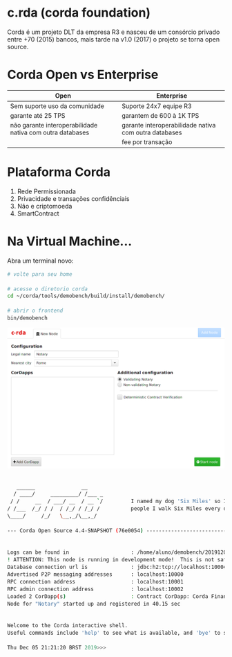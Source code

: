 # c.rda (corda foundation)

Corda é um projeto DLT da empresa R3 e nasceu de um consórcio privado entre +70 (2015) bancos, mais tarde na v1.0 (2017) o projeto se torna open source.

# Corda Open vs Enterprise 

|Open|Enterprise|
|---|---|
|Sem suporte uso da comunidade|Suporte 24x7 equipe R3|
|garante até 25 TPS|garantem de 600 à 1K TPS|
|não garante interoperabilidade nativa com outra databases|garante interoperabilidade nativa com outra databases|
||fee por transação|

# Plataforma Corda

1. Rede Permissionada 
2. Privacidade e transações confidênciais
3. Não e criptomoeda
4. SmartContract

# Na Virtual Machine...

Abra um terminal novo:

```bash
# volte para seu home

# acesse o diretorio corda
cd ~/corda/tools/demobench/build/install/demobench/

# abrir o frontend
bin/demobench
```

![GitHub Logo](fig01.png)


```bash

   ______               __
  / ____/     _________/ /___ _
 / /     __  / ___/ __  / __ `/         I named my dog 'Six Miles' so I can tell
/ /___  /_/ / /  / /_/ / /_/ /          people I walk Six Miles every day.
\____/     /_/   \__,_/\__,_/

--- Corda Open Source 4.4-SNAPSHOT (76e0054) -------------------------------------------------------------


Logs can be found in                    : /home/aluno/demobench/20191205211638/notary/logs
! ATTENTION: This node is running in development mode!  This is not safe for production deployment.
Database connection url is              : jdbc:h2:tcp://localhost:10004/node
Advertised P2P messaging addresses      : localhost:10000
RPC connection address                  : localhost:10001
RPC admin connection address            : localhost:10002
Loaded 2 CorDapp(s)                     : Contract CorDapp: Corda Finance Demo version 1 by vendor R3 with licence Open Source (Apache 2), Workflow CorDapp: Corda Finance Demo version 1 by vendor R3 with licence Open Source (Apache 2)
Node for "Notary" started up and registered in 40.15 sec


Welcome to the Corda interactive shell.
Useful commands include 'help' to see what is available, and 'bye' to shut down the node.

Thu Dec 05 21:21:20 BRST 2019>>> 

```
